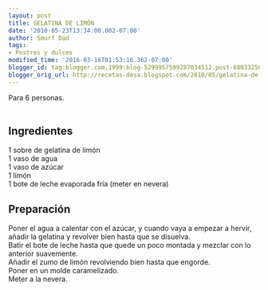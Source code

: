 ```yaml
---
layout: post
title: GELATINA DE LIMÓN
date: '2010-05-23T13:34:00.002-07:00'
author: Smurf Dad
tags:
- Postres y dulces
modified_time: '2016-03-16T01:53:16.362-07:00'
blogger_id: tag:blogger.com,1999:blog-5299957599287034512.post-6803325011155340498
blogger_orig_url: http://recetas-desa.blogspot.com/2010/05/gelatina-de-limon.html
---
```


Para 6 personas.<br /><a name='more'></a><br /><h2>Ingredientes</h2><p>1 sobre de gelatina de lim&oacute;n<br />1 vaso de agua<br />1 vaso de az&uacute;car<br />1 lim&oacute;n<br />1 bote de leche evaporada fr&iacute;a (meter en nevera)</p><h2>Preparaci&oacute;n</h2><p>Poner el agua a calentar con el az&uacute;car, y cuando vaya a empezar a hervir, a&ntilde;adir la gelatina y revolver bien hasta que se disuelva.<br />Batir el bote de leche hasta que quede un poco montada y mezclar con lo anterior suavemente.<br />A&ntilde;adir el zumo de lim&oacute;n revolviendo bien hasta que engorde.<br />Poner en un molde caramelizado.<br />Meter a la nevera.</p>
